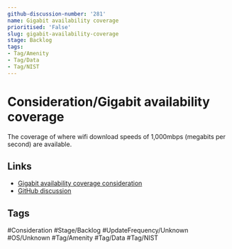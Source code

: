 ```yaml
---
github-discussion-number: '281'
name: Gigabit availability coverage
prioritised: 'False'
slug: gigabit-availability-coverage
stage: Backlog
tags:
- Tag/Amenity
- Tag/Data
- Tag/NIST
---
```


# Consideration/Gigabit availability coverage

The coverage of where wifi download speeds of 1,000mbps (megabits per second) are available.

## Links

* [Gigabit availability coverage consideration](https://design.planning.data.gov.uk/planning-consideration/gigabit-availability-coverage)
* [GitHub discussion](https://github.com/digital-land/data-standards-backlog/discussions/281)

## Tags

#Consideration #Stage/Backlog #UpdateFrequency/Unknown #OS/Unknown #Tag/Amenity #Tag/Data #Tag/NIST